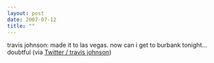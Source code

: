 ```yaml
---
layout: post
date: 2007-07-12
title: ""
---
```

travis johnson: made it to las vegas. now can i get to burbank tonight... doubtful (via <a href="http://twitter.com/travisj/statuses/145899652">Twitter / travis johnson</a>)